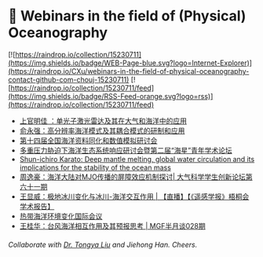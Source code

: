 # 🌊 Webinars in the field of (Physical) Oceanography

[![https://raindrop.io/collection/15230711](https://img.shields.io/badge/WEB-Page-blue.svg?logo=Internet-Explorer)](https://raindrop.io/CXu/webinars-in-the-field-of-physical-oceanography-contact-github-com-chouj-15230711) [![https://raindrop.io/collection/15230711/feed](https://img.shields.io/badge/RSS-Feed-orange.svg?logo=rss)](https://raindrop.io/collection/15230711/feed)

<!-- BLOG-POST-LIST:START -->
- [上官明佳 ：单光子激光雷达及其在大气和海洋中的应用](https://mp.weixin.qq.com/s/QM1bSDZA3abzgaRzDvZjiA)
- [俞永强：高分辨率海洋模式及其耦合模式的研制和应用](https://mp.weixin.qq.com/s/cgDn6hIsE1bYt4tPW525xQ)
- [第十四届全国海洋资料同化和数值模拟研讨会](http://www.nmdis.org.cn/c/2021-11-22/76013.shtml)
- [多重压力胁迫下海洋生态系统响应研讨会暨第二届“海星”青年学术论坛](https://mp.weixin.qq.com/s/tEcL_K_j_qoyezAv82R-TA)
- [Shun-ichiro Karato: Deep mantle melting, global water circulation and its implications for the stability of the ocean mass](https://www.koushare.com/lives/room/066719)
- [周逸豪：海洋大陆对MJO传播的屏障效应机制探讨| 大气科学学生创新论坛第六十一期](https://mp.weixin.qq.com/s/HPvHCbCcaA2yubF9tc9NpA)
- [王显威：极地冰川变化与冰川-海洋交互作用 | 【直播】【《遥感学报》梧桐会学术报告】](https://mp.weixin.qq.com/s/pcwb2KKhk2GiKRBZ9EW8VA)
- [热带海洋环境变化国际会议](https://zoom.us/j/9683851799)
- [王桂华：台风海洋相互作用及其预报思考 | MGF半月谈028期](https://mp.weixin.qq.com/s/TSDyWOEmyz76WOgLB5tvXA)
<!-- BLOG-POST-LIST:END -->

###### Collaborate with [Dr. Tongya Liu](https://liutongya.github.io/) and Jiehong Han. Cheers.
